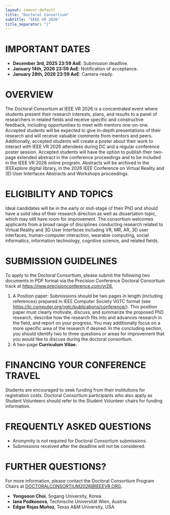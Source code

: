 ```yaml
---
layout: ieeevr-default
title: "Doctoral Consortium"
subtitle: "IEEE VR 2026"
title_separator: "|"
---
```

<script type="text/javascript">
    $(document).ready(function(){
		var email = ""; 
		var domain = "ieeevr.org"; 

		email = "doctoralconsortium2025"; 
        	
		$(".doctoralconsortium").html("<span class='text-nowrap'><a href=javascript:location='" + "mail" + "to:" + email + "@" + domain + "'><i class='fas fa-fw fa-envelope-square emailIcon' style=''></i><i class='emailText'>" + email + "@" + domain + "</a></i></span>"); 

        $(".doctoralconsortiumSm").html("<span class='text-nowrap'><a href=javascript:location='" + "mail" + "to:" + email + "@" + domain + "'><i class='fas fa-fw fa-envelope-square emailIconSm' style=''></i><i class='emailTextSm'>" + email + "@" + domain + "</a></i></span>");    
	});
</script>
<h1>IMPORTANT DATES</h1> 
<ul>
<li><strong>December 3rd, 2025 23:59 AoE</strong>: Submission deadline.</li>
<li><strong>January 14th, 2026 23:59 AoE</strong>: Notification of acceptance.</li>
<li><strong>January 28th, 2026 23:59 AoE</strong>: Camera-ready.</li>
</ul>

<h1>OVERVIEW</h1>
<p>
The Doctoral Consortium at IEEE VR 2026 is a concentrated event where students present their research interests, plans, and results to a panel of researchers in related fields and receive specific and constructive feedback, including opportunities to meet with mentors one-on-one. Accepted students will be expected to give in-depth presentations of their research and will receive valuable comments from mentors and peers. Additionally, accepted students will create a poster about their work to interact with IEEE VR 2026 attendees during DC and a regular conference poster session. Accepted students will have the option to publish their two-page extended abstract in the conference proceedings and to be included in the IEEE VR 2026 online program. Abstracts will be archived in the IEEExplore digital library, in the 2026 IEEE Conference on Virtual Reality and 3D User Interfaces Abstracts and Workshops proceedings.</p>

<h1>ELIGIBILITY AND TOPICS</h1>
<p>Ideal candidates will be in the early or mid-stage of their PhD and should have a solid idea of their research direction as well as dissertation topic, which may still have room for improvement. The consortium welcomes applicants from a broad range of disciplines conducting research related to Virtual Reality and 3D User Interfaces including VR, MR, AR, 3D user interfaces, human-computer interaction, wearable computing, social informatics, information technology, cognitive science, and related fields.</p>


<h1>SUBMISSION GUIDELINES</h1>
<p>To apply to the Doctoral Consortium, please submit the following two documents in PDF format via the Precision Conference Doctoral Consortium track at <a href="https://new.precisionconference.com/vr26" target="_blank">https://new.precisionconference.com/vr26.</a></p>
<ol>
<li>A Position paper: Submissions should be two pages in length (including references) prepared in IEEE Computer Society VGTC format (see <a href="https://tc.computer.org/vgtc/publications/conference/" target="_blank">https://tc.computer.org/vgtc/publications/conference/</a>). This position paper must clearly motivate, discuss, and summarize the proposed PhD research, describe how the research fits into and advances research in the field, and report on your progress. You may additionally focus on a more specific area of the research if desired. In the concluding section, you should identify two to three questions or areas for improvement that you would like to discuss during the doctoral consortium.</li>
<li>A two-page <strong>Curriculum Vitae.</strong></li>
</ol>
<h1>FINANCING YOUR CONFERENCE TRAVEL</h1>
<p>
Students are encouraged to seek funding from their institutions for registration costs. Doctoral Consortium participants who also apply as Student Volunteers should refer to the Student Volunteer chairs for funding information.</p>


<h1>FREQUENTLY ASKED QUESTIONS</h1>
<ul>
<li>Anonymity is not required for Doctoral Consortium submissions.</li>
<li>Submissions received after the deadline will not be considered.</li>
</ul>

<h1>FURTHER QUESTIONS?</h1>
<p>For more information, please contact the Doctoral Consortium Program Chairs at <a href="mailto:DOCTORALCONSORTIUM2026@IEEEVR.ORG">DOCTORALCONSORTIUM2026@IEEEVR.ORG</a>.</p>
<ul>
<li><strong>Yongsoon Choi</strong>, Sogang University, Korea</li>
<li><strong>Iana Podkosova</strong>, Technische Universität Wien, Austria</li>
<li><strong>Edgar Rojas Muñoz</strong>, Texas A&M University, USA</li>
</ul>


